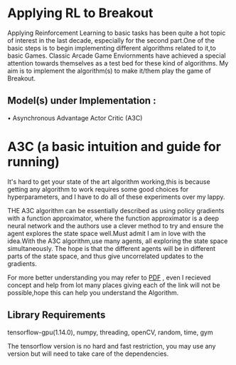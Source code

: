 # Applying RL to Breakout

Applying Reinforcement Learning to basic tasks has been quite a hot topic of interest in the last decade, especially for the second part.One of the basic steps is to begin implementing different algorithms related to it,to basic Games. Classic Arcade Game Enviornments have achieved a special attention towards themselves as a test bed  for these kind of algorithms. My aim is to implement the algorithm(s) to make it/them play the game of Breakout.

## Model(s) under  Implementation :

•	Asynchronous Advantage Actor Critic (A3C)

# A3C (a basic intuition and guide for running)

It's hard to get your state of the art algorithm working,this is because getting any algorithm to work requires some good choices for hyperparameters, and I have to do all of these experiments over my lappy.

THE A3C algorithm can be essentially described as using policy gradients with a function approximator, where the function approximator is a deep neural network and the authors use a clever method to try and ensure the agent explores the state space well.Must admit I am in  love with the idea.With the A3C algorithm,use many agents, all exploring the state space simultaneously. The hope is that the different agents will be in different parts of the state space, and thus give uncorrelated updates to the gradients.

For more better understanding you may refer to [PDF](https://drive.google.com/file/d/1dFfDv-alQs6E_wyRmd3F2ZHKCVxhEIxY/view) , even I recieved concept and help from lot many places giving each of the link will not be possible,hope this can help you understand the Algorithm.

## Library Requirements 

tensorflow-gpu(1.14.0), numpy, threading, openCV, random, time, gym

The tensorflow version is no hard and fast restriction, you may use any version but will need to take care of the dependencies.










